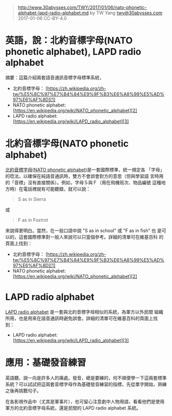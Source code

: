 ﻿> http://www.30abysses.com/TWY/2017/01/06/nato-phonetic-alphabet-lapd-radio-alphabet.md
> by TW Yang <twy@30abysses.com> 2017-01-06 CC-BY-4.0

# 英語，說：北約音標字母(NATO phonetic alphabet), LAPD radio alphabet

摘要：這篇介紹兩套語音通訊音標字母標準系統，

* 北約音標字母： [https://zh.wikipedia.org/zh-tw/%E5%8C%97%E7%B4%84%E9%9F%B3%E6%A8%99%E5%AD%97%E6%AF%8D][1]
* NATO phonetic alphabet: [https://en.wikipedia.org/wiki/NATO_phonetic_alphabet][2]
* LAPD radio alphabet: [https://en.wikipedia.org/wiki/LAPD_radio_alphabet][3]



# 北約音標字母(NATO phonetic alphabet)

[北約音標字母][1]([NATO phonetic alphabet][2])是一套國際標準，統一規定各
「字母」的唸法，以確保在純語音通訊時，雙方不會誤會對方的意思（但與學習語
言時用的「音標」沒有直接關係）。例如，字母Ｓ與Ｆ（用在飛機班次、物品編號
這種地方時）在電話裡就有可能聽錯，就可以說：

> S as in Sierra

或

> F as in Foxtrot

來說得更明白。當然，在一般口語中說 "S as in school" 或 "F as in fish" 也
是可以的，這套國際標準對一般人來說可以只當個參考。詳細的清單可在維基百科
的頁面上找到：

* 北約音標字母： [https://zh.wikipedia.org/zh-tw/%E5%8C%97%E7%B4%84%E9%9F%B3%E6%A8%99%E5%AD%97%E6%AF%8D][1]
* NATO phonetic alphabet: [https://en.wikipedia.org/wiki/NATO_phonetic_alphabet][2]

[1]: https://zh.wikipedia.org/zh-tw/%E5%8C%97%E7%B4%84%E9%9F%B3%E6%A8%99%E5%AD%97%E6%AF%8D
[2]: https://en.wikipedia.org/wiki/NATO_phonetic_alphabet



# LAPD radio alphabet

[LAPD radio alphabet][3]  是一套與北約音標字母相似的系統，為軍方以外民間
組織所用，也是用來在語音通訊時避免誤會。詳細的清單可在維基百科的頁面上找
到：

* LAPD radio alphabet: [https://en.wikipedia.org/wiki/LAPD_radio_alphabet][3]

[3]: https://en.wikipedia.org/wiki/LAPD_radio_alphabet



# 應用：基礎發音練習

英語聽、說一向是許多人的痛處。發音，總是要練的，何不順便學一下這兩套標準
系統？可以試試把這兩套音標字母作為基礎發音練習的指標，先從單字開始，熟練
之後再挑戰句子。

在各影視作品中（尤其是軍事片），也可留心注意劇中人物用語，看看他們是使用
軍方的北約音標字母系統，還是民間的 LAPD radio alphabet  系統。
